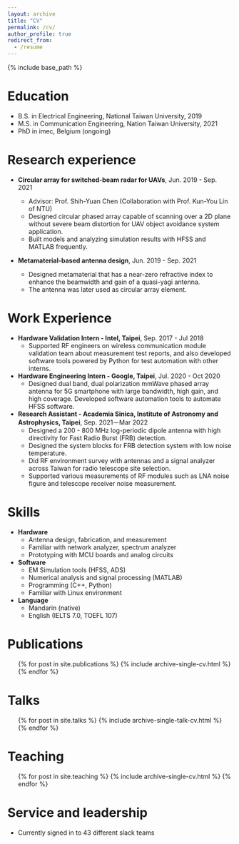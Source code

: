 ```yaml
---
layout: archive
title: "CV"
permalink: /cv/
author_profile: true
redirect_from:
  - /resume
---
```


{% include base_path %}


Education
======
* B.S. in Electrical Engineering, National Taiwan University, 2019
* M.S. in Communication Engineering, Nation Taiwan University, 2021
* PhD in imec, Belgium (ongoing)

Research experience
======
* **Circular array for switched-beam radar for UAVs**, Jun. 2019 - Sep. 2021
  * Advisor: Prof. Shih-Yuan Chen (Collaboration with Prof. Kun-You Lin of NTU) 
  * Designed circular phased array capable of scanning over a 2D plane without severe beam distortion for UAV object avoidance system application.
  * Built models and analyzing simulation results with HFSS and MATLAB frequently.


* **Metamaterial-based antenna design**, Jun. 2019 - Sep. 2021
  * Designed metamaterial that has a near-zero refractive index to enhance the beamwidth and gain of a quasi-yagi antenna.
  * The antenna was later used as circular array element.


Work Experience
=====
* **Hardware Validation Intern - Intel, Taipei**, Sep. 2017 - Jul 2018
  * Supported RF engineers on wireless communication module validation team about measurement test reports, and also developed software tools powered by Python for test automation with other interns.
* **Hardware Engineering Intern - Google, Taipei**, Jul. 2020 - Oct 2020
  * Designed dual band, dual polarization mmWave phased array antenna for 5G smartphone with large bandwidth, high gain, and high coverage. Developed software automation tools to automate HFSS software.
* **Research Assistant - Academia Sinica, Institute of Astronomy and Astrophysics, Taipei**, Sep. 2021－Mar 2022
  * Designed a 200 - 800 MHz log-periodic dipole antenna with high directivity for Fast Radio Burst (FRB) detection.
  *	Designed the system blocks for FRB detection system with low noise temperature.
  *	Did RF environment survey with antennas and a signal analyzer across Taiwan for radio telescope site selection.
  *	Supported various measurements of RF modules such as LNA noise figure and telescope receiver noise measurement.


Skills
======
* **Hardware**
  *	Antenna design, fabrication, and measurement
  *	Familiar with network analyzer, spectrum analyzer
  *	Prototyping with MCU boards and analog circuits
* **Software**
  *	EM Simulation tools (HFSS, ADS)
  *	Numerical analysis and signal processing (MATLAB)
  *	Programming (C++, Python)
  *	Familiar with Linux environment
* **Language**
  *	Mandarin (native)
  *	English (IELTS 7.0, TOEFL 107)


Publications
======
  <ul>{% for post in site.publications %}
    {% include archive-single-cv.html %}
  {% endfor %}</ul>
  
Talks
======
  <ul>{% for post in site.talks %}
    {% include archive-single-talk-cv.html %}
  {% endfor %}</ul>
  
Teaching
======
  <ul>{% for post in site.teaching %}
    {% include archive-single-cv.html %}
  {% endfor %}</ul>
  
Service and leadership
======
* Currently signed in to 43 different slack teams
